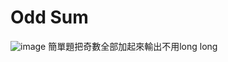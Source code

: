 # Odd Sum  
![image](https://github.com/10360555iamnn/UVAdataset/assets/95529963/8fac33ac-d148-43ff-b1d5-93d6be2b7051)
簡單題把奇數全部加起來輸出不用long long
